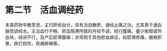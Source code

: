 # 第二节　活血调经药

本类药物辛散苦泄，主归肝经血分，具有活血散瘀、通经止痛之功，尤其善于通血脉而调经水。主治血行不畅、瘀血阻滞所致的月经不调，经行腹痛，量少紫暗或伴血块，经闭不行，及产后瘀滞腹痛；亦常用于其他瘀血病证，如瘀滞疼痛，癥瘕积聚，跌打损伤，疮痈肿痛等。